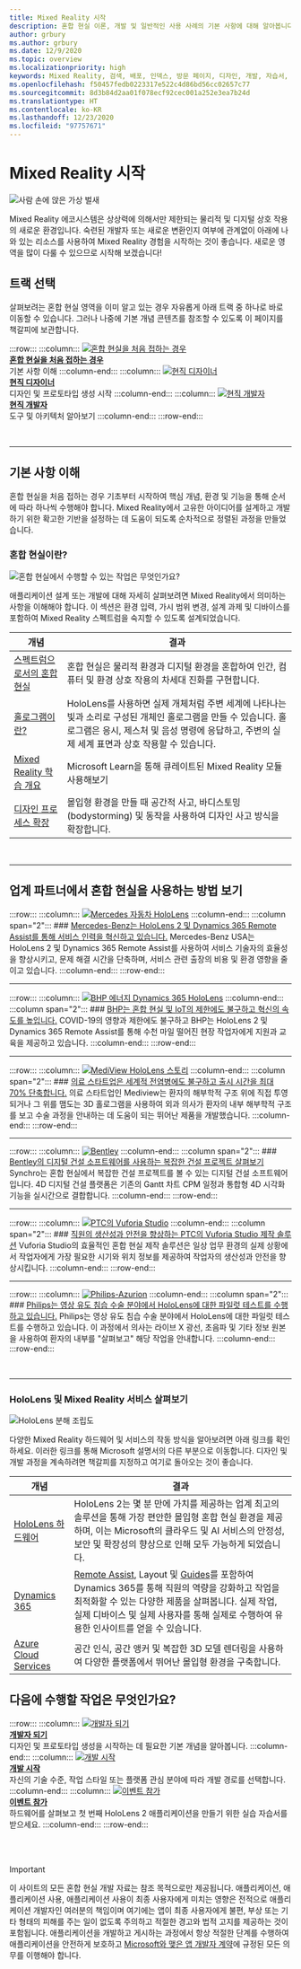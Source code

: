 ```yaml
---
title: Mixed Reality 시작
description: 혼합 현실 이론, 개발 및 일반적인 사용 사례의 기본 사항에 대해 알아봅니다.
author: grbury
ms.author: grbury
ms.date: 12/9/2020
ms.topic: overview
ms.localizationpriority: high
keywords: Mixed Reality, 검색, 배포, 인덱스, 방문 페이지, 디자인, 개발, 자습서, 샘플 앱, 기본 사항, 사례 연구, 리소스, HoloLens 방법, 오픈 소스 프로젝트, 혼합 현실 헤드셋, windows mixed reality 헤드셋, 가상 현실 헤드셋
ms.openlocfilehash: f50457fedb0223317e522c4d86bd56cc02657c77
ms.sourcegitcommit: 8d3b84d2aa01f078ecf92cec001a252e3ea7b24d
ms.translationtype: HT
ms.contentlocale: ko-KR
ms.lasthandoff: 12/23/2020
ms.locfileid: "97757671"
---
```

# <a name="get-started-with-mixed-reality"></a>Mixed Reality 시작

![사람 손에 앉은 가상 벌새](images/01_MixedReality.png)

Mixed Reality 에코시스템은 상상력에 의해서만 제한되는 물리적 및 디지털 상호 작용의 새로운 환경입니다. 숙련된 개발자 또는 새로운 변환인지 여부에 관계없이 아래에 나와 있는 리소스를 사용하여 Mixed Reality 경험을 시작하는 것이 좋습니다. 새로운 영역을 많이 다룰 수 있으므로 시작해 보겠습니다! 

## <a name="choose-your-track"></a>트랙 선택

살펴보려는 혼합 현실 영역을 이미 알고 있는 경우 자유롭게 아래 트랙 중 하나로 바로 이동할 수 있습니다. 그러나 나중에 기본 개념 콘텐츠를 참조할 수 있도록 이 페이지를 책갈피에 보관합니다.

:::row:::
    :::column:::
       [![혼합 현실을 처음 접하는 경우](images/Tile-New.jpg)](#understand-the-basics)<br>
        **[혼합 현실을 처음 접하는 경우](#understand-the-basics)**<br>
        기본 사항 이해
    :::column-end:::
    :::column:::
       [![현직 디자이너](images/Tile-Create.jpg)](../design/design.md)<br>
        **[현직 디자이너](../design/design.md)**<br>
        디자인 및 프로토타입 생성 시작
    :::column-end:::
    :::column:::
       [![현직 개발자](images/Tile-Develop.jpg)](../develop/development.md)<br>
        **[현직 개발자](../develop/development.md)**<br>
        도구 및 아키텍처 알아보기
    :::column-end:::
:::row-end:::

<br>

---

## <a name="understand-the-basics"></a>기본 사항 이해

혼합 현실을 처음 접하는 경우 기초부터 시작하여 핵심 개념, 환경 및 기능을 통해 순서에 따라 하나씩 수행해야 합니다. Mixed Reality에서 고유한 아이디어를 설계하고 개발하기 위한 확고한 기반을 설정하는 데 도움이 되도록 순차적으로 정렬된 과정을 만들었습니다.

### <a name="what-is-mixed-reality"></a>혼합 현실이란?

![혼합 현실에서 수행할 수 있는 작업은 무엇인가요?](images/HLS19_remoteAssistHologram_001.jpg)

애플리케이션 설계 또는 개발에 대해 자세히 살펴보려면 Mixed Reality에서 의미하는 사항을 이해해야 합니다. 이 섹션은 환경 입력, 가시 범위 변경, 설계 과제 및 디바이스를 포함하여 Mixed Reality 스펙트럼을 숙지할 수 있도록 설계되었습니다. 

|  개념  |  결과  |
| --- | --- |
| [스펙트럼으로서의 혼합 현실](../discover/mixed-reality.md) | 혼합 현실은 물리적 환경과 디지털 환경을 혼합하여 인간, 컴퓨터 및 환경 상호 작용의 차세대 진화를 구현합니다. |
| [홀로그램이란?](../discover/hologram.md) | HoloLens를 사용하면 실제 개체처럼 주변 세계에 나타나는 빛과 소리로 구성된 개체인 홀로그램을 만들 수 있습니다. 홀로그램은 응시, 제스처 및 음성 명령에 응답하고, 주변의 실제 세계 표면과 상호 작용할 수 있습니다. |
| [Mixed Reality 학습 개요](mr-learning-overview.md#general-modules) | Microsoft Learn을 통해 큐레이트된 Mixed Reality 모듈 사용해보기 |
| [디자인 프로세스 확장](../discover/case-study-expanding-the-design-process-for-mixed-reality.md) | 몰입형 환경을 만들 때 공간적 사고, 바디스토밍(bodystorming) 및 동작을 사용하여 디자인 사고 방식을 확장합니다.  |

<br>

---

## <a name="see-how-industry-partners-are-using-mixed-reality"></a>업계 파트너에서 혼합 현실을 사용하는 방법 보기

:::row:::
    :::column:::
       [![Mercedes 자동차 HoloLens](images/mercedes.png)](https://customers.microsoft.com/story/839709-mercedes-benz-automotive-holoLens-en-usa)
    :::column-end:::
    :::column span="2":::
        ### <a name="mercedes-benz-is-transforming-the-service-workforce-with-hololens-2-and-dynamics-365-remote-assist"></a>[Mercedes-Benz는 HoloLens 2 및 Dynamics 365 Remote Assist를 통해 서비스 인력을 혁신하고 있습니다.](https://customers.microsoft.com/story/839709-mercedes-benz-automotive-holoLens-en-usa)
        Mercedes-Benz USA는 HoloLens 2 및 Dynamics 365 Remote Assist를 사용하여 서비스 기술자의 효율성을 향상시키고, 문제 해결 시간을 단축하며, 서비스 관련 출장의 비용 및 환경 영향을 줄이고 있습니다.
    :::column-end:::
:::row-end:::

---

:::row:::
    :::column:::
       [![BHP 에너지 Dynamics 365 HoloLens](images/bhp.png)](https://customers.microsoft.com/story/850776-bhp-energy-dynamics-365-hololens)
    :::column-end:::
    :::column span="2":::
        ### <a name="bhp-increases-the-pace-of-innovation-despite-lockdown-with-mixed-reality-and-iot"></a>[BHP는 혼합 현실 및 IoT의 제한에도 불구하고 혁신의 속도를 높입니다.](https://customers.microsoft.com/story/850776-bhp-energy-dynamics-365-hololens)
        COVID-19의 영향과 제한에도 불구하고 BHP는 HoloLens 2 및 Dynamics 365 Remote Assist를 통해 수천 마일 떨어진 현장 작업자에게 지원과 교육을 제공하고 있습니다.
    :::column-end:::
:::row-end:::

---

:::row:::
    :::column:::
       [![MediView HoloLens 스토리](images/mediview.jpeg)](https://customers.microsoft.com/story/848966-mediview-mcs-story)
    :::column-end:::
    :::column span="2":::
        ### <a name="healthcare-startup-cuts-time-to-market-by-up-to-70-despite-pandemic"></a>[의료 스타트업은 세계적 전염병에도 불구하고 출시 시간을 최대 70% 단축합니다.](https://customers.microsoft.com/story/848966-mediview-mcs-story)
        의료 스타트업인 Mediview는 환자의 해부학적 구조 위에 직접 투영되거나 그 위를 맴도는 3D 홀로그램을 사용하여 외과 의사가 환자의 내부 해부학적 구조를 보고 수술 과정을 안내하는 데 도움이 되는 뛰어난 제품을 개발했습니다.
    :::column-end:::
:::row-end:::

---

:::row:::
    :::column:::
       [![Bentley](images/Bentley-Synchro1.jpg)](https://binged.it/31AR3kP)
    :::column-end:::
    :::column span="2":::
        ### <a name="view-complex-construction-projects-with-bentleys-digital-construction-software"></a>[Bentley의 디지털 건설 소프트웨어를 사용하는 복잡한 건설 프로젝트 살펴보기](https://binged.it/31AR3kP)
        Synchro는 혼합 현실에서 복잡한 건설 프로젝트를 볼 수 있는 디지털 건설 소프트웨어입니다. 4D 디지털 건설 플랫폼은 기존의 Gantt 차트 CPM 일정과 통합형 4D 시각화 기능을 실시간으로 결합합니다.
    :::column-end:::
:::row-end:::

---

:::row:::
    :::column:::
       [![PTC의 Vuforia Studio](images/PTC-Vuforia-Studio1.jpg)](https://binged.it/31ARrjh)
    :::column-end:::
    :::column span="2":::
        ### <a name="ptcs-vuforia-studio-authoring-solution-promotes-workforce-productivity-and-safety"></a>[직원의 생산성과 안전을 향상하는 PTC의 Vuforia Studio 제작 솔루션](https://binged.it/31ARrjh)
        Vuforia Studio의 효율적인 혼합 현실 제작 솔루션은 일상 업무 환경의 실제 상황에서 작업자에게 가장 필요한 시기와 위치 정보를 제공하여 작업자의 생산성과 안전을 향상시킵니다.
    :::column-end:::
:::row-end:::

---

:::row:::
    :::column:::
       [![Philips-Azurion](images/Philips-Azurion1.jpg)](https://binged.it/31B1RiR)
    :::column-end:::
    :::column span="2":::
        ### <a name="philips-is-piloting-hololens-in-the-domain-of-image-guided-invasive-procedures"></a>[Philips는 영상 유도 침습 수술 분야에서 HoloLens에 대한 파일럿 테스트를 수행하고 있습니다.](https://binged.it/31B1RiR)
        Philips는 영상 유도 침습 수술 분야에서 HoloLens에 대한 파일럿 테스트를 수행하고 있습니다. 이 과정에서 의사는 라이브 X 광선, 초음파 및 기타 정보 원본을 사용하여 환자의 내부를 "살펴보고" 해당 작업을 안내합니다.
    :::column-end:::
:::row-end:::

<br>

---

### <a name="explore-hololens-and-mixed-reality-services"></a>HoloLens 및 Mixed Reality 서비스 살펴보기

![HoloLens 분해 조립도](images/HoloLens2_ExplodedView_8k.png)

다양한 Mixed Reality 하드웨어 및 서비스의 작동 방식을 알아보려면 아래 링크를 확인하세요. 이러한 링크를 통해 Microsoft 설명서의 다른 부분으로 이동합니다. 디자인 및 개발 과정을 계속하려면 책갈피를 지정하고 여기로 돌아오는 것이 좋습니다.

|  개념  |  결과  |
| --- | --- |
| [HoloLens 하드웨어](https://www.microsoft.com//hololens/hardware) | HoloLens 2는 몇 분 만에 가치를 제공하는 업계 최고의 솔루션을 통해 가장 편안한 몰입형 혼합 현실 환경을 제공하며, 이는 Microsoft의 클라우드 및 AI 서비스의 안정성, 보안 및 확장성의 향상으로 인해 모두 가능하게 되었습니다. |
| [Dynamics 365](https://dynamics.microsoft.com/mixed-reality/overview/) | [Remote Assist](https://docs.microsoft.com/dynamics365/mixed-reality/remote-assist/ra-overview), Layout 및 [Guides](https://docs.microsoft.com/dynamics365/mixed-reality/guides/)를 포함하여 Dynamics 365를 통해 직원의 역량을 강화하고 작업을 최적화할 수 있는 다양한 제품을 살펴봅니다. 실제 작업, 실제 디바이스 및 실제 사용자를 통해 실제로 수행하여 유용한 인사이트를 얻을 수 있습니다. |
| [Azure Cloud Services](../develop/mixed-reality-cloud-services.md) | 공간 인식, 공간 앵커 및 복잡한 3D 모델 렌더링을 사용하여 다양한 플랫폼에서 뛰어난 몰입형 환경을 구축합니다. |

## <a name="what-would-you-like-to-do-next"></a>다음에 수행할 작업은 무엇인가요?

:::row:::
    :::column:::
        [![개발자 되기](images/icon-design.png)](../design/design.md)<br>
        **[개발자 되기](../design/design.md)**<br>
        디자인 및 프로토타입 생성을 시작하는 데 필요한 기본 개념을 알아봅니다.
    :::column-end:::
        :::column:::
        [![개발 시작](images/icon-developer.png)](../develop/development.md)<br>
        **[개발 시작](../develop/development.md)**<br>
        자신의 기술 수준, 작업 스타일 또는 플랫폼 관심 분야에 따라 개발 경로를 선택합니다.
    :::column-end:::
    :::column:::
        [![이벤트 참가](images/icon-calendar.jpg)](../whats-new/sf-academy-events.md)<br>
        **[이벤트 참가](../whats-new/sf-academy-events.md)**<br>
        하드웨어를 살펴보고 첫 번째 HoloLens 2 애플리케이션을 만들기 위한 실습 자습서를 받으세요.
    :::column-end:::
:::row-end:::


<br>

<br>

>[!IMPORTANT]
>이 사이트의 모든 혼합 현실 개발 자료는 참조 목적으로만 제공됩니다. 애플리케이션, 애플리케이션 사용, 애플리케이션 사용이 최종 사용자에게 미치는 영향은 전적으로 애플리케이션 개발자인 여러분의 책임이며 여기에는 앱이 최종 사용자에게 불편, 부상 또는 기타 형태의 피해를 주는 일이 없도록 주의하고 적절한 경고와 법적 고지를 제공하는 것이 포함됩니다. 애플리케이션을 개발하고 게시하는 과정에서 항상 적절한 단계를 수행하여 애플리케이션을 안전하게 보호하고 [Microsoft와 맺은 앱 개발자 계약](https://docs.microsoft.com/legal/windows/agreements/app-developer-agreement)에 규정된 모든 의무를 이행해야 합니다.

